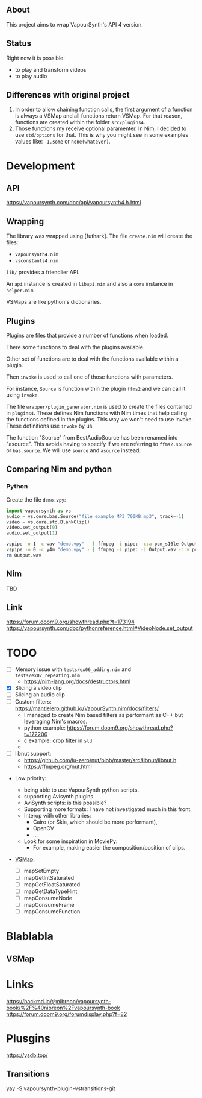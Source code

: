 ## About
This project aims to wrap VapourSynth's API 4 version.

## Status
Right now it is possible:
- to play and transform videos
- to play audio

## Differences with original project
1. In order to allow chaining function calls, the first argument of a function is always a VSMap and all functions return VSMap. For that reason, functions are created within the folder `src/plugins4`.
2. Those functions my receive optional paramenter. In Nim, I decided to use `std/options` for that. This is why you might see in some examples values like: `-1.some` or `none(whatever)`.




# Development
## API
https://vapoursynth.com/doc/api/vapoursynth4.h.html

## Wrapping
The library was wrapped using [futhark]. The file `create.nim` will create the files:
- `vapoursynth4.nim`
- `vsconstants4.nim`

`lib/` provides a friendlier API.

An `api` instance is created in `libapi.nim` and also a `core` instance in `helper.nim`.

VSMaps are like python's dictionaries.



## Plugins
Plugins are files that provide a number of functions when loaded.

There some functions to deal with the plugins available. 

Other set of functions are to deal with the functions available within a plugin.

Then `invoke` is used to call one of those functions with parameters.

For instance, `Source` is function within the plugin `ffms2` and we can call it using `invoke`.


The file `wrapper/plugin_generator.nim` is used to create the files contained in `plugins4`. These defines Nim functions with Nim times that help calling the functions defined in the plugins. This way we won't need to use invoke. These definitions use `invoke` by us.

The function "Source" from BestAudioSource has been renamed into "asource". This avoids having to specify if we are referring to `ffms2.source` or `bas.source`. We will use `source` and `asource` instead.


## Comparing Nim and python
### Python
Create the file `demo.vpy`:
```python
import vapoursynth as vs
audio = vs.core.bas.Source("file_example_MP3_700KB.mp3", track=-1)
video = vs.core.std.BlankClip()
video.set_output(0)
audio.set_output(1)
```

```sh
vspipe -o 1 -c wav "demo.vpy" - | ffmpeg -i pipe: -c:a pcm_s16le Output.wav
vspipe -o 0 -c y4m "demo.vpy" - | ffmpeg -i pipe: -i Output.wav -c:v prores -c:a copy "Output.mkv"
rm Output.wav
```

## Nim
TBD

## Link
https://forum.doom9.org/showthread.php?t=173194
https://vapoursynth.com/doc/pythonreference.html#VideoNode.set_output


# TODO
- [ ] Memory issue with `tests/ex06_adding.nim` and `tests/ex07_repeating.nim`
  - https://nim-lang.org/docs/destructors.html
- [X] Slicing a video clip
- [ ] Slicing an audio clip
- [ ] Custom filters: https://mantielero.github.io/VapourSynth.nim/docs/filters/
  - I managed to create Nim based filters as performant as C++ but leveraging Nim's macros.
  - python example: https://forum.doom9.org/showthread.php?t=172206
  - c example: [crop filter](https://github.com/vapoursynth/vapoursynth/blob/master/src/core/simplefilters.c#L136-L296) in `std`
  - 
- [ ] libnut support: 
  - https://github.com/lu-zero/nut/blob/master/src/libnut/libnut.h
  - https://ffmpeg.org/nut.html

- Low priority:
  - being able to use VapourSynth python scripts.
  - supporting Avisynth plugins.
  - AviSynth scripts: is this possible?
  - Supporting more formats: I have not investigated much in this front.
  - Interop with other libraries: 
    - Cairo (or Skia, which should be more performant), 
    - OpenCV
    - ...
  - Look for some inspiration in MoviePy:
    - For example, making easier the composition/position of clips.

- [VSMap](https://vapoursynth.com/doc/api/vapoursynth4.h.html#struct-vsmap):
  - [ ] mapSetEmpty
  - [ ] mapGetIntSaturated
  - [ ] mapGetFloatSaturated
  - [ ] mapGetDataTypeHint
  - [ ] mapConsumeNode
  - [ ] mapConsumeFrame
  - [ ] mapConsumeFunction

# Blablabla
## VSMap

# Links
https://hackmd.io/@nibreon/vapoursynth-book/%2F%40nibreon%2Fvapoursynth-book
https://forum.doom9.org/forumdisplay.php?f=82

# Plusgins
https://vsdb.top/

## Transitions
yay -S vapoursynth-plugin-vstransitions-git
